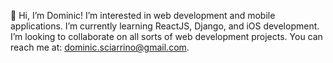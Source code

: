 👋 Hi, I’m Dominic! I’m interested in web development and mobile applications. I’m currently learning ReactJS, Django, and iOS development. I’m looking to collaborate on all sorts of web development projects. You can reach me at: dominic.sciarrino@gmail.com.
